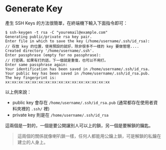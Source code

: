 # Generate Key

產生 SSH Keys 的方法很簡單，在終端機下輸入下面指令即可：

    $ ssh-keygen -t rsa -C "youremail@example.com"
    Generating public/private rsa key pair.
    Enter file in which to save the key (/home/username/.ssh/id_rsa):     // 存放 key 的位置，使用預設的就好，除非很多不一樣的 key 要做管理....
    Created directory '/home/username/.ssh'.
    Enter passphrase (empty for no passphrase):                           // 打密碼，如果有打的話，下一個就是重復，也可以不用打。
    Enter same passphrase again:
    Your identification has been saved in /home/username/.ssh/id_rsa.
    Your public key has been saved in /home/username/.ssh/id_rsa.pub.
    The key fingerprint is:
    xx:xx:xx:xx:xx:xx:xx:xx:xx:xx:xx:xx:xx:xx:xx:xx

以上例來說：

  * public key 會存在 `/home/username/.ssh/id_rsa.pub` (通常都存在使用者資料夾裡的 `.ssh/` 裡)
  * private key 則是在 `/home/username/.ssh/id_rsa`

這兩個是一對的，一個是要公開讓別人可以上的鎖，另一個是要解鎖的鑰匙。

> 這兩個的關係就像喇叭鎖一樣，任何人都能用公鑰上鎖，可是解鎖的私鑰在建立的人身上。
